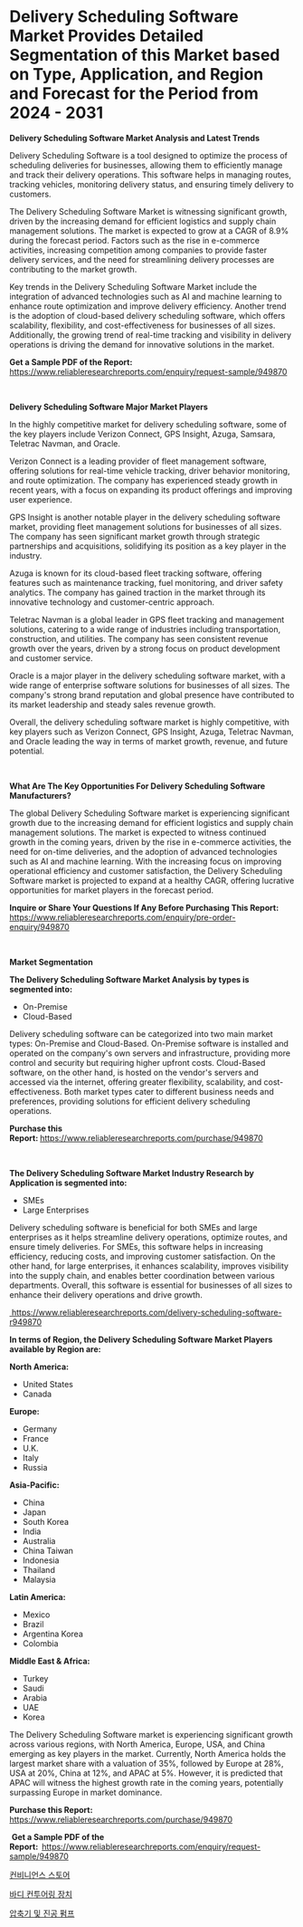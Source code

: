 <p><h1>Delivery Scheduling Software Market Provides Detailed Segmentation of this Market based on Type, Application, and Region and Forecast for the Period from 2024 - 2031</h1></p><p><strong>Delivery Scheduling Software Market Analysis and Latest Trends</strong></p>
<p><p>Delivery Scheduling Software is a tool designed to optimize the process of scheduling deliveries for businesses, allowing them to efficiently manage and track their delivery operations. This software helps in managing routes, tracking vehicles, monitoring delivery status, and ensuring timely delivery to customers.</p><p>The Delivery Scheduling Software Market is witnessing significant growth, driven by the increasing demand for efficient logistics and supply chain management solutions. The market is expected to grow at a CAGR of 8.9% during the forecast period. Factors such as the rise in e-commerce activities, increasing competition among companies to provide faster delivery services, and the need for streamlining delivery processes are contributing to the market growth.</p><p>Key trends in the Delivery Scheduling Software Market include the integration of advanced technologies such as AI and machine learning to enhance route optimization and improve delivery efficiency. Another trend is the adoption of cloud-based delivery scheduling software, which offers scalability, flexibility, and cost-effectiveness for businesses of all sizes. Additionally, the growing trend of real-time tracking and visibility in delivery operations is driving the demand for innovative solutions in the market.</p></p>
<p><strong>Get a Sample PDF of the Report:&nbsp;</strong> <a href="https://www.reliableresearchreports.com/enquiry/request-sample/949870">https://www.reliableresearchreports.com/enquiry/request-sample/949870</a></p>
<p>&nbsp;</p>
<p><strong>Delivery Scheduling Software Major Market Players</strong></p>
<p><p>In the highly competitive market for delivery scheduling software, some of the key players include Verizon Connect, GPS Insight, Azuga, Samsara, Teletrac Navman, and Oracle.</p><p>Verizon Connect is a leading provider of fleet management software, offering solutions for real-time vehicle tracking, driver behavior monitoring, and route optimization. The company has experienced steady growth in recent years, with a focus on expanding its product offerings and improving user experience.</p><p>GPS Insight is another notable player in the delivery scheduling software market, providing fleet management solutions for businesses of all sizes. The company has seen significant market growth through strategic partnerships and acquisitions, solidifying its position as a key player in the industry.</p><p>Azuga is known for its cloud-based fleet tracking software, offering features such as maintenance tracking, fuel monitoring, and driver safety analytics. The company has gained traction in the market through its innovative technology and customer-centric approach.</p><p>Teletrac Navman is a global leader in GPS fleet tracking and management solutions, catering to a wide range of industries including transportation, construction, and utilities. The company has seen consistent revenue growth over the years, driven by a strong focus on product development and customer service.</p><p>Oracle is a major player in the delivery scheduling software market, with a wide range of enterprise software solutions for businesses of all sizes. The company's strong brand reputation and global presence have contributed to its market leadership and steady sales revenue growth.</p><p>Overall, the delivery scheduling software market is highly competitive, with key players such as Verizon Connect, GPS Insight, Azuga, Teletrac Navman, and Oracle leading the way in terms of market growth, revenue, and future potential.</p></p>
<p>&nbsp;</p>
<p><strong>What Are The Key Opportunities For Delivery Scheduling Software Manufacturers?</strong></p>
<p><p>The global Delivery Scheduling Software market is experiencing significant growth due to the increasing demand for efficient logistics and supply chain management solutions. The market is expected to witness continued growth in the coming years, driven by the rise in e-commerce activities, the need for on-time deliveries, and the adoption of advanced technologies such as AI and machine learning. With the increasing focus on improving operational efficiency and customer satisfaction, the Delivery Scheduling Software market is projected to expand at a healthy CAGR, offering lucrative opportunities for market players in the forecast period.</p></p>
<p><strong>Inquire or Share Your Questions If Any Before Purchasing This Report:</strong> <a href="https://www.reliableresearchreports.com/enquiry/pre-order-enquiry/949870">https://www.reliableresearchreports.com/enquiry/pre-order-enquiry/949870</a></p>
<p>&nbsp;</p>
<p><strong>Market Segmentation</strong></p>
<p><strong>The Delivery Scheduling Software Market Analysis by types is segmented into:</strong></p>
<p><ul><li>On-Premise</li><li>Cloud-Based</li></ul></p>
<p><p>Delivery scheduling software can be categorized into two main market types: On-Premise and Cloud-Based. On-Premise software is installed and operated on the company's own servers and infrastructure, providing more control and security but requiring higher upfront costs. Cloud-Based software, on the other hand, is hosted on the vendor's servers and accessed via the internet, offering greater flexibility, scalability, and cost-effectiveness. Both market types cater to different business needs and preferences, providing solutions for efficient delivery scheduling operations.</p></p>
<p><strong>Purchase this Report:&nbsp;</strong><a href="https://www.reliableresearchreports.com/purchase/949870">https://www.reliableresearchreports.com/purchase/949870</a></p>
<p>&nbsp;</p>
<p><strong>The Delivery Scheduling Software Market Industry Research by Application is segmented into:</strong></p>
<p><ul><li>SMEs</li><li>Large Enterprises</li></ul></p>
<p><p>Delivery scheduling software is beneficial for both SMEs and large enterprises as it helps streamline delivery operations, optimize routes, and ensure timely deliveries. For SMEs, this software helps in increasing efficiency, reducing costs, and improving customer satisfaction. On the other hand, for large enterprises, it enhances scalability, improves visibility into the supply chain, and enables better coordination between various departments. Overall, this software is essential for businesses of all sizes to enhance their delivery operations and drive growth.</p></p>
<p><a href="https://www.reliableresearchreports.com/delivery-scheduling-software-r949870">&nbsp;https://www.reliableresearchreports.com/delivery-scheduling-software-r949870</a></p>
<p><strong>In terms of Region, the Delivery Scheduling Software Market Players available by Region are:</strong></p>
<p>
    <p> <strong> North America: </strong>
        <ul>
            <li>United States</li>
            <li>Canada</li>
        </ul>
        </p> 
    <p> <strong> Europe: </strong>
        <ul>
            <li>Germany</li>
            <li>France</li>
            <li>U.K.</li>
            <li>Italy</li>
            <li>Russia</li>
        </ul>
        </p> 
    <p> <strong> Asia-Pacific: </strong>
        <ul>
            <li>China</li>
            <li>Japan</li>
            <li>South Korea</li>
            <li>India</li>
            <li>Australia</li>
            <li>China Taiwan</li>
            <li>Indonesia</li>
            <li>Thailand</li>
            <li>Malaysia</li>
        </ul>
        </p> 
    <p> <strong> Latin America: </strong>
        <ul>
            <li>Mexico</li>
            <li>Brazil</li>
            <li>Argentina Korea</li>
            <li>Colombia</li>
        </ul>
        </p> 
    <p> <strong> Middle East & Africa: </strong>
        <ul>
            <li>Turkey</li>
            <li>Saudi</li>
            <li>Arabia</li>
            <li>UAE</li>
            <li>Korea</li>
        </ul>
    </p>
    </p>
<p><p>The Delivery Scheduling Software market is experiencing significant growth across various regions, with North America, Europe, USA, and China emerging as key players in the market. Currently, North America holds the largest market share with a valuation of 35%, followed by Europe at 28%, USA at 20%, China at 12%, and APAC at 5%. However, it is predicted that APAC will witness the highest growth rate in the coming years, potentially surpassing Europe in market dominance.</p></p>
<p><strong>Purchase this Report: </strong><a href="https://www.reliableresearchreports.com/purchase/949870">https://www.reliableresearchreports.com/purchase/949870</a></p>
<p>&nbsp;<strong>Get a Sample PDF of the Report:&nbsp;&nbsp;</strong><a href="https://www.reliableresearchreports.com/enquiry/request-sample/949870">https://www.reliableresearchreports.com/enquiry/request-sample/949870</a></p>
<p><strong></strong></p>
<p><p><a href="https://medium.com/@juddmetz/%ED%8E%B8%EC%9D%98%EC%A0%90-%EC%8B%9C%EC%9E%A5-%EA%B7%9C%EB%AA%A8-cagr-%ED%8A%B8%EB%A0%8C%EB%93%9C-2024-2030-6095dbbd0e72">컨비니언스 스토어</a></p><p><a href="https://medium.com/@rickymetzdvm/%EC%B2%B4%ED%98%95-%EC%A1%B0%EC%A0%88-%EC%9E%A5%EC%B9%98-%EC%8B%9C%EC%9E%A5-%EA%B7%9C%EB%AA%A8-%EB%B0%8F-%EC%8B%9C%EC%9E%A5-%EB%8F%99%ED%96%A5-%EC%82%B0%EC%97%85-%EC%A0%84%EB%B0%98%EC%A0%81%EC%9D%B8-%EA%B0%9C%EC%9A%94-2024%EB%85%84%EB%B6%80%ED%84%B0-2031%EB%85%84-7b180e439cd4">바디 컨투어링 장치</a></p><p><a href="https://medium.com/@jonatanjast1928/%EC%95%95%EC%B6%95%EA%B8%B0-%EB%B0%8F-%EC%A7%84%EA%B3%B5-%ED%8E%8C%ED%94%84-%EC%8B%9C%EC%9E%A5-%EA%B7%9C%EB%AA%A8-cagr-%ED%8A%B8%EB%A0%8C%EB%93%9C-2024-2030-0c9bcc80c8b2">압축기 및 진공 펌프</a></p></p>
